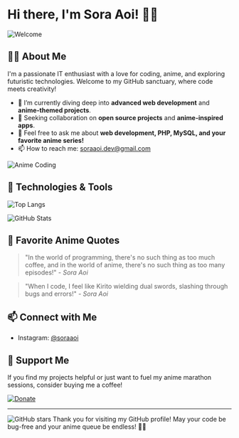 # Hi there, I'm Sora Aoi! 🌸👋

![Welcome](https://user-images.githubusercontent.com/20955511/199138068-0a7b7b75-a024-4f00-803f-30a19c5d1b2d.gif)

## 👨‍💻 About Me

I'm a passionate IT enthusiast with a love for coding, anime, and exploring futuristic technologies. Welcome to my GitHub sanctuary, where code meets creativity!

- 🌱 I’m currently diving deep into **advanced web development** and **anime-themed projects**.
- 👯 Seeking collaboration on **open source projects** and **anime-inspired apps**.
- 💬 Feel free to ask me about **web development, PHP, MySQL, and your favorite anime series!**
- 📫 How to reach me: [soraaoi.dev@gmail.com](mailto:soraaoi.dev@gmail.com)

![Anime Coding](https://media.giphy.com/media/L1R1tvI9svkIWwpVYr/giphy.gif)

## 🔧 Technologies & Tools

![Top Langs](https://github-readme-stats.vercel.app/api/top-langs/?username=kirabian&layout=compact&theme=tokyonight)

![GitHub Stats](https://github-readme-stats.vercel.app/api?username=kirabian&show_icons=true&theme=tokyonight)

## 🖤 Favorite Anime Quotes

> "In the world of programming, there's no such thing as too much coffee, and in the world of anime, there's no such thing as too many episodes!" - *Sora Aoi*

> "When I code, I feel like Kirito wielding dual swords, slashing through bugs and errors!" - *Sora Aoi*

## 📫 Connect with Me
- Instagram: [@soraaoi](https://instagram.com/mcisreal)

## 💖 Support Me

If you find my projects helpful or just want to fuel my anime marathon sessions, consider buying me a coffee!

[![Donate](https://img.shields.io/badge/Donate-PayPal-green.svg)](https://www.paypal.me/your-paypal-id)

---
![GitHub stars](https://img.shields.io/github/stars/kirabianr/kirabian?style=social)
Thank you for visiting my GitHub profile! May your code be bug-free and your anime queue be endless! 👨‍💻
